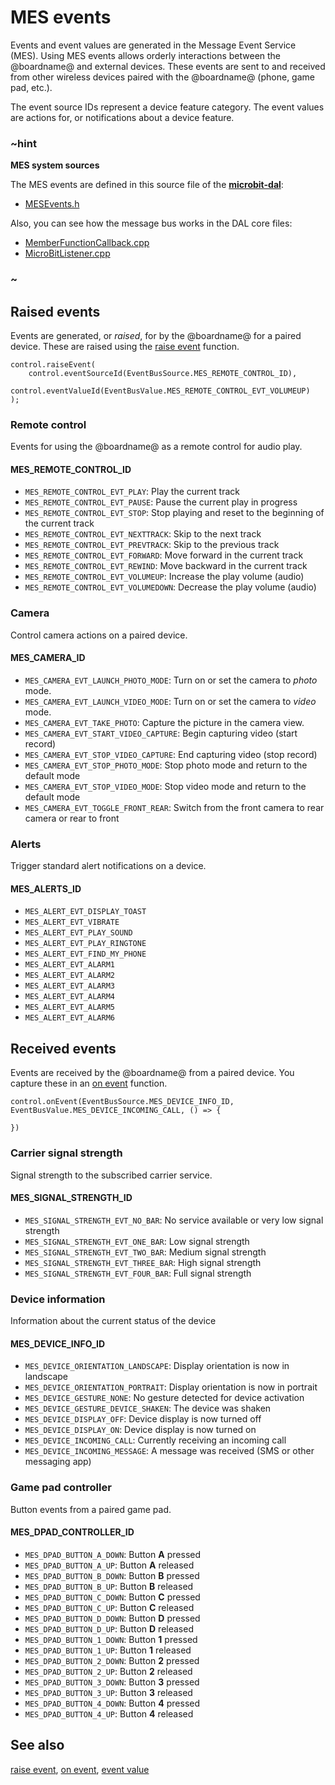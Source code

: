 # MES events

Events and event values are generated in the Message Event Service (MES). Using MES events allows orderly interactions between the @boardname@ and external devices. These events are sent to and received from other wireless devices paired with the @boardname@ (phone, game pad, etc.).

The event source IDs represent a device feature category. The event values are actions for, or notifications about a device feature.

### ~hint

**MES system sources**

The MES events are defined in this source file of the **[microbit-dal](https://github.com/lancaster-university/microbit-dal)**:

* [MESEvents.h](https://github.com/lancaster-university/microbit-dal/blob/master/inc/bluetooth/MESEvents.h)

Also, you can see how the message bus works in the DAL core files:

* [MemberFunctionCallback.cpp](https://github.com/lancaster-university/microbit-dal/blob/master/source/core/MemberFunctionCallback.cpp)
* [MicroBitListener.cpp](https://github.com/lancaster-university/microbit-dal/blob/master/source/core/MicroBitListener.cpp)

### ~

## Raised events

Events are generated, or _raised_, for by the @boardname@ for a paired device. These are raised using the [raise event](/reference/control/raise-event) function.

```typescript-ignore
control.raiseEvent(
    control.eventSourceId(EventBusSource.MES_REMOTE_CONTROL_ID),
    control.eventValueId(EventBusValue.MES_REMOTE_CONTROL_EVT_VOLUMEUP)
);
```

### Remote control

Events for using the @boardname@ as a remote control for audio play.

#### MES_REMOTE_CONTROL_ID

* `MES_REMOTE_CONTROL_EVT_PLAY`: Play the current track
* `MES_REMOTE_CONTROL_EVT_PAUSE`: Pause the current play in progress
* `MES_REMOTE_CONTROL_EVT_STOP`: Stop playing and reset to the beginning of the current track
* `MES_REMOTE_CONTROL_EVT_NEXTTRACK`: Skip to the next track
* `MES_REMOTE_CONTROL_EVT_PREVTRACK`: Skip to the previous track
* `MES_REMOTE_CONTROL_EVT_FORWARD`: Move forward in the current track
* `MES_REMOTE_CONTROL_EVT_REWIND`: Move backward in the current track
* `MES_REMOTE_CONTROL_EVT_VOLUMEUP`: Increase the play volume (audio)
* `MES_REMOTE_CONTROL_EVT_VOLUMEDOWN`: Decrease the play volume (audio)

### Camera

Control camera actions on a paired device.

#### MES_CAMERA_ID

* `MES_CAMERA_EVT_LAUNCH_PHOTO_MODE`: Turn on or set the camera to _photo_ mode.
* `MES_CAMERA_EVT_LAUNCH_VIDEO_MODE`: Turn on or set the camera to _video_ mode.
* `MES_CAMERA_EVT_TAKE_PHOTO`: Capture the picture in the camera view.
* `MES_CAMERA_EVT_START_VIDEO_CAPTURE`: Begin capturing video (start record)
* `MES_CAMERA_EVT_STOP_VIDEO_CAPTURE`: End capturing video (stop record)
* `MES_CAMERA_EVT_STOP_PHOTO_MODE`: Stop photo mode and return to the default mode
* `MES_CAMERA_EVT_STOP_VIDEO_MODE`: Stop video mode and return to the default mode
* `MES_CAMERA_EVT_TOGGLE_FRONT_REAR`: Switch from the front camera to rear camera or rear to front

### Alerts

Trigger standard alert notifications on a device.

#### MES_ALERTS_ID

* `MES_ALERT_EVT_DISPLAY_TOAST`
* `MES_ALERT_EVT_VIBRATE`
* `MES_ALERT_EVT_PLAY_SOUND`
* `MES_ALERT_EVT_PLAY_RINGTONE`
* `MES_ALERT_EVT_FIND_MY_PHONE`
* `MES_ALERT_EVT_ALARM1`
* `MES_ALERT_EVT_ALARM2`
* `MES_ALERT_EVT_ALARM3`
* `MES_ALERT_EVT_ALARM4`
* `MES_ALERT_EVT_ALARM5`
* `MES_ALERT_EVT_ALARM6`

## Received events

Events are received by the @boardname@ from a paired device. You capture these in an [on event](/reference/control/on-event) function.

```typescript-ignore
control.onEvent(EventBusSource.MES_DEVICE_INFO_ID, EventBusValue.MES_DEVICE_INCOMING_CALL, () => {

})
```

### Carrier signal strength

Signal strength to the subscribed carrier service.

#### MES_SIGNAL_STRENGTH_ID

* `MES_SIGNAL_STRENGTH_EVT_NO_BAR`: No service available or very low signal strength
* `MES_SIGNAL_STRENGTH_EVT_ONE_BAR`: Low signal strength
* `MES_SIGNAL_STRENGTH_EVT_TWO_BAR`: Medium signal strength
* `MES_SIGNAL_STRENGTH_EVT_THREE_BAR`: High signal strength
* `MES_SIGNAL_STRENGTH_EVT_FOUR_BAR`: Full signal strength

### Device information

Information about the current status of the device

#### MES_DEVICE_INFO_ID

* `MES_DEVICE_ORIENTATION_LANDSCAPE`: Display orientation is now in landscape
* `MES_DEVICE_ORIENTATION_PORTRAIT`: Display orientation is now in portrait
* `MES_DEVICE_GESTURE_NONE`: No gesture detected for device activation
* `MES_DEVICE_GESTURE_DEVICE_SHAKEN`: The device was shaken
* `MES_DEVICE_DISPLAY_OFF`: Device display is now turned off
* `MES_DEVICE_DISPLAY_ON`: Device display is now turned on
* `MES_DEVICE_INCOMING_CALL`: Currently receiving an incoming call
* `MES_DEVICE_INCOMING_MESSAGE`: A message was received (SMS or other messaging app)

### Game pad controller

Button events from a paired game pad.

#### MES_DPAD_CONTROLLER_ID

* `MES_DPAD_BUTTON_A_DOWN`: Button **A** pressed
* `MES_DPAD_BUTTON_A_UP`: Button **A** released
* `MES_DPAD_BUTTON_B_DOWN`: Button **B** pressed
* `MES_DPAD_BUTTON_B_UP`: Button **B** released
* `MES_DPAD_BUTTON_C_DOWN`: Button **C** pressed
* `MES_DPAD_BUTTON_C_UP`: Button **C** released
* `MES_DPAD_BUTTON_D_DOWN`: Button **D** pressed
* `MES_DPAD_BUTTON_D_UP`: Button **D** released
* `MES_DPAD_BUTTON_1_DOWN`: Button **1** pressed
* `MES_DPAD_BUTTON_1_UP`: Button **1** released
* `MES_DPAD_BUTTON_2_DOWN`: Button **2** pressed
* `MES_DPAD_BUTTON_2_UP`: Button **2** released
* `MES_DPAD_BUTTON_3_DOWN`: Button **3** pressed
* `MES_DPAD_BUTTON_3_UP`: Button **3** released
* `MES_DPAD_BUTTON_4_DOWN`: Button **4** pressed
* `MES_DPAD_BUTTON_4_UP`: Button **4** released

## See also

[raise event](/reference/control/raise-event), [on event](/reference/control/on-event),
[event value](/reference/control/event-value)
